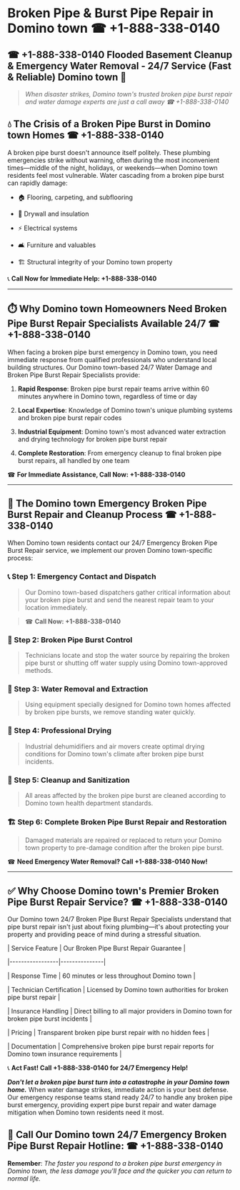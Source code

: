 # Broken Pipe & Burst Pipe Repair in Domino town ☎ +1-888-338-0140  
## ☎ +1-888-338-0140 Flooded Basement Cleanup & Emergency Water Removal - 24/7 Service (Fast & Reliable) Domino town 🚨  

> *When disaster strikes, Domino town's trusted broken pipe burst repair and water damage experts are just a call away ☎ +1-888-338-0140*  

## 💧 The Crisis of a Broken Pipe Burst in Domino town Homes ☎ +1-888-338-0140  

A broken pipe burst doesn't announce itself politely. These plumbing emergencies strike without warning, often during the most inconvenient times—middle of the night, holidays, or weekends—when Domino town residents feel most vulnerable. Water cascading from a broken pipe burst can rapidly damage:  

* 🏠 Flooring, carpeting, and subflooring  
* 🧱 Drywall and insulation  
* ⚡ Electrical systems  
* 🛋️ Furniture and valuables  
* 🏗️ Structural integrity of your Domino town property  

📞 **Call Now for Immediate Help: +1-888-338-0140**  

---  

## ⏱️ Why Domino town Homeowners Need Broken Pipe Burst Repair Specialists Available 24/7 ☎ +1-888-338-0140  

When facing a broken pipe burst emergency in Domino town, you need immediate response from qualified professionals who understand local building structures. Our Domino town-based 24/7 Water Damage and Broken Pipe Burst Repair Specialists provide:  

1. **Rapid Response**: Broken pipe burst repair teams arrive within 60 minutes anywhere in Domino town, regardless of time or day  
2. **Local Expertise**: Knowledge of Domino town's unique plumbing systems and broken pipe burst repair codes  
3. **Industrial Equipment**: Domino town's most advanced water extraction and drying technology for broken pipe burst repair  
4. **Complete Restoration**: From emergency cleanup to final broken pipe burst repairs, all handled by one team  

☎ **For Immediate Assistance, Call Now: +1-888-338-0140**  

---  

## 🔧 The Domino town Emergency Broken Pipe Burst Repair and Cleanup Process ☎ +1-888-338-0140  

When Domino town residents contact our 24/7 Emergency Broken Pipe Burst Repair service, we implement our proven Domino town-specific process:  

### 📞 Step 1: Emergency Contact and Dispatch  
> Our Domino town-based dispatchers gather critical information about your broken pipe burst and send the nearest repair team to your location immediately.  
> ☎ **Call Now: +1-888-338-0140**  

### 🚿 Step 2: Broken Pipe Burst Control  
> Technicians locate and stop the water source by repairing the broken pipe burst or shutting off water supply using Domino town-approved methods.  

### 🌊 Step 3: Water Removal and Extraction  
> Using equipment specially designed for Domino town homes affected by broken pipe bursts, we remove standing water quickly.  

### 💨 Step 4: Professional Drying  
> Industrial dehumidifiers and air movers create optimal drying conditions for Domino town's climate after broken pipe burst incidents.  

### 🧼 Step 5: Cleanup and Sanitization  
> All areas affected by the broken pipe burst are cleaned according to Domino town health department standards.  

### 🏗️ Step 6: Complete Broken Pipe Burst Repair and Restoration  
> Damaged materials are repaired or replaced to return your Domino town property to pre-damage condition after the broken pipe burst.  

☎ **Need Emergency Water Removal? Call +1-888-338-0140 Now!**  

---  

## ✅ Why Choose Domino town's Premier Broken Pipe Burst Repair Service? ☎ +1-888-338-0140  

Our Domino town 24/7 Broken Pipe Burst Repair Specialists understand that pipe burst repair isn't just about fixing plumbing—it's about protecting your property and providing peace of mind during a stressful situation.  

| Service Feature | Our Broken Pipe Burst Repair Guarantee |  
|-----------------|---------------|  
| Response Time | 60 minutes or less throughout Domino town |  
| Technician Certification | Licensed by Domino town authorities for broken pipe burst repair |  
| Insurance Handling | Direct billing to all major providers in Domino town for broken pipe burst incidents |  
| Pricing | Transparent broken pipe burst repair with no hidden fees |  
| Documentation | Comprehensive broken pipe burst repair reports for Domino town insurance requirements |  

📞 **Act Fast! Call +1-888-338-0140 for 24/7 Emergency Help!**  

***Don't let a broken pipe burst turn into a catastrophe in your Domino town home.*** When water damage strikes, immediate action is your best defense. Our emergency response teams stand ready 24/7 to handle any broken pipe burst emergency, providing expert pipe burst repair and water damage mitigation when Domino town residents need it most.  

## 📱 Call Our Domino town 24/7 Emergency Broken Pipe Burst Repair Hotline: ☎ +1-888-338-0140  

**Remember**: *The faster you respond to a broken pipe burst emergency in Domino town, the less damage you'll face and the quicker you can return to normal life.*